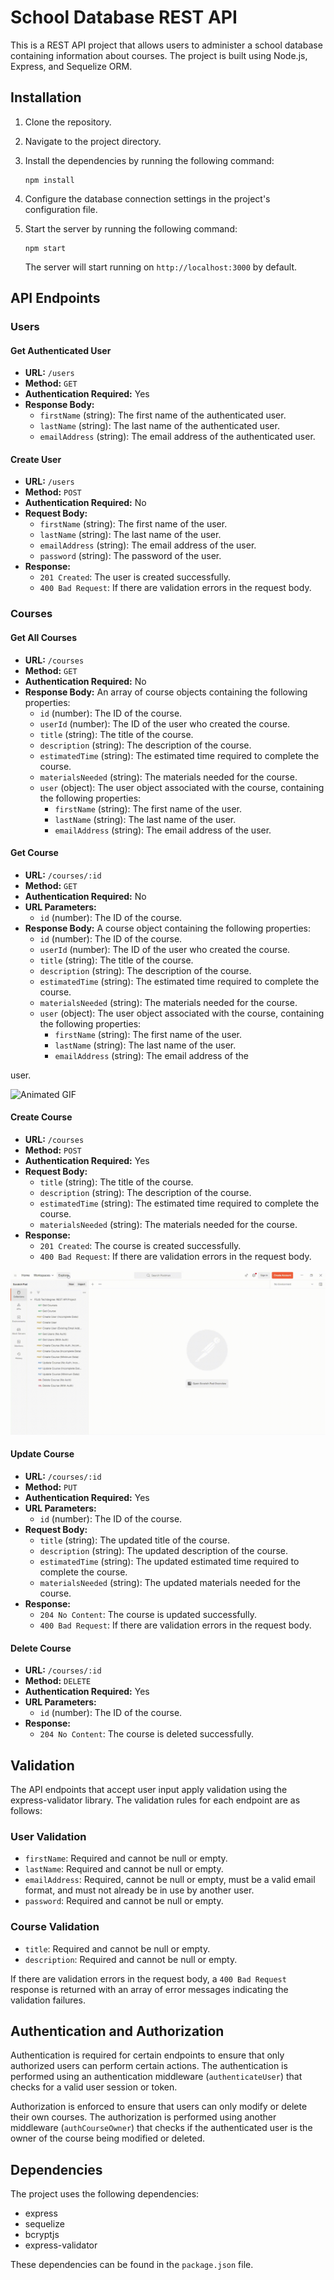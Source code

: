 # School Database REST API

This is a REST API project that allows users to administer a school database containing information about courses. The project is built using Node.js, Express, and Sequelize ORM.

## Installation

1. Clone the repository.
2. Navigate to the project directory.
3. Install the dependencies by running the following command:

   ```
   npm install
   ```

4. Configure the database connection settings in the project's configuration file.
5. Start the server by running the following command:

   ```
   npm start
   ```

   The server will start running on `http://localhost:3000` by default.

## API Endpoints

### Users

#### Get Authenticated User

- **URL:** `/users`
- **Method:** `GET`
- **Authentication Required:** Yes
- **Response Body:**
  - `firstName` (string): The first name of the authenticated user.
  - `lastName` (string): The last name of the authenticated user.
  - `emailAddress` (string): The email address of the authenticated user.

#### Create User

- **URL:** `/users`
- **Method:** `POST`
- **Authentication Required:** No
- **Request Body:**
  - `firstName` (string): The first name of the user.
  - `lastName` (string): The last name of the user.
  - `emailAddress` (string): The email address of the user.
  - `password` (string): The password of the user.
- **Response:**
  - `201 Created`: The user is created successfully.
  - `400 Bad Request`: If there are validation errors in the request body.

### Courses

#### Get All Courses

- **URL:** `/courses`
- **Method:** `GET`
- **Authentication Required:** No
- **Response Body:** An array of course objects containing the following properties:
  - `id` (number): The ID of the course.
  - `userId` (number): The ID of the user who created the course.
  - `title` (string): The title of the course.
  - `description` (string): The description of the course.
  - `estimatedTime` (string): The estimated time required to complete the course.
  - `materialsNeeded` (string): The materials needed for the course.
  - `user` (object): The user object associated with the course, containing the following properties:
    - `firstName` (string): The first name of the user.
    - `lastName` (string): The last name of the user.
    - `emailAddress` (string): The email address of the user.

#### Get Course

- **URL:** `/courses/:id`
- **Method:** `GET`
- **Authentication Required:** No
- **URL Parameters:**
  - `id` (number): The ID of the course.
- **Response Body:** A course object containing the following properties:
  - `id` (number): The ID of the course.
  - `userId` (number): The ID of the user who created the course.
  - `title` (string): The title of the course.
  - `description` (string): The description of the course.
  - `estimatedTime` (string): The estimated time required to complete the course.
  - `materialsNeeded` (string): The materials needed for the course.
  - `user` (object): The user object associated with the course, containing the following properties:
    - `firstName` (string): The first name of the user.
    - `lastName` (string): The last name of the user.
    - `emailAddress` (string): The email address of the

 user.
 
 ![Animated GIF](./public/images/RestApiGetCoursesExample.gif)

#### Create Course

- **URL:** `/courses`
- **Method:** `POST`
- **Authentication Required:** Yes
- **Request Body:**
  - `title` (string): The title of the course.
  - `description` (string): The description of the course.
  - `estimatedTime` (string): The estimated time required to complete the course.
  - `materialsNeeded` (string): The materials needed for the course.
- **Response:**
  - `201 Created`: The course is created successfully.
  - `400 Bad Request`: If there are validation errors in the request body.

![Animated GIF](./public/images/RestApiCreateCourseExample.gif)

#### Update Course

- **URL:** `/courses/:id`
- **Method:** `PUT`
- **Authentication Required:** Yes
- **URL Parameters:**
  - `id` (number): The ID of the course.
- **Request Body:**
  - `title` (string): The updated title of the course.
  - `description` (string): The updated description of the course.
  - `estimatedTime` (string): The updated estimated time required to complete the course.
  - `materialsNeeded` (string): The updated materials needed for the course.
- **Response:**
  - `204 No Content`: The course is updated successfully.
  - `400 Bad Request`: If there are validation errors in the request body.

#### Delete Course

- **URL:** `/courses/:id`
- **Method:** `DELETE`
- **Authentication Required:** Yes
- **URL Parameters:**
  - `id` (number): The ID of the course.
- **Response:**
  - `204 No Content`: The course is deleted successfully.

## Validation

The API endpoints that accept user input apply validation using the express-validator library. The validation rules for each endpoint are as follows:

### User Validation

- `firstName`: Required and cannot be null or empty.
- `lastName`: Required and cannot be null or empty.
- `emailAddress`: Required, cannot be null or empty, must be a valid email format, and must not already be in use by another user.
- `password`: Required and cannot be null or empty.

### Course Validation

- `title`: Required and cannot be null or empty.
- `description`: Required and cannot be null or empty.

If there are validation errors in the request body, a `400 Bad Request` response is returned with an array of error messages indicating the validation failures.

## Authentication and Authorization

Authentication is required for certain endpoints to ensure that only authorized users can perform certain actions. The authentication is performed using an authentication middleware (`authenticateUser`) that checks for a valid user session or token.

Authorization is enforced to ensure that users can only modify or delete their own courses. The authorization is performed using another middleware (`authCourseOwner`) that checks if the authenticated user is the owner of the course being modified or deleted.

## Dependencies

The project uses the following dependencies:

- express
- sequelize
- bcryptjs
- express-validator

These dependencies can be found in the `package.json` file.
